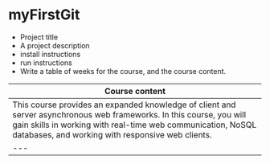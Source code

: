 # myFirstGit

+ Project title
+ A project description
+ install instructions
+ run instructions
+ Write a table of weeks for the course, and the course content.

|Course content|
| --- |
|This course provides an expanded knowledge of client and server asynchronous web frameworks. In this course, you will gain skills in working with real-time web communication, NoSQL databases, and working with responsive web clients.|
| --- || --- |

